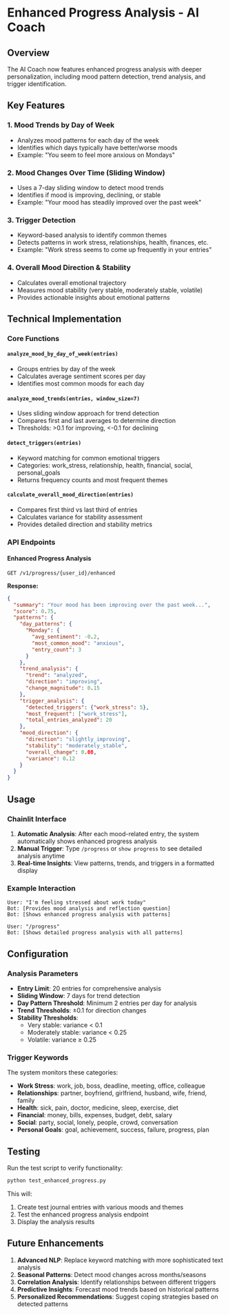 # Enhanced Progress Analysis - AI Coach

## Overview

The AI Coach now features enhanced progress analysis with deeper personalization, including mood pattern detection, trend analysis, and trigger identification.

## Key Features

### 1. Mood Trends by Day of Week
- Analyzes mood patterns for each day of the week
- Identifies which days typically have better/worse moods
- Example: "You seem to feel more anxious on Mondays"

### 2. Mood Changes Over Time (Sliding Window)
- Uses a 7-day sliding window to detect mood trends
- Identifies if mood is improving, declining, or stable
- Example: "Your mood has steadily improved over the past week"

### 3. Trigger Detection
- Keyword-based analysis to identify common themes
- Detects patterns in work stress, relationships, health, finances, etc.
- Example: "Work stress seems to come up frequently in your entries"

### 4. Overall Mood Direction & Stability
- Calculates overall emotional trajectory
- Measures mood stability (very stable, moderately stable, volatile)
- Provides actionable insights about emotional patterns

## Technical Implementation

### Core Functions

#### `analyze_mood_by_day_of_week(entries)`
- Groups entries by day of the week
- Calculates average sentiment scores per day
- Identifies most common moods for each day

#### `analyze_mood_trends(entries, window_size=7)`
- Uses sliding window approach for trend detection
- Compares first and last averages to determine direction
- Thresholds: >0.1 for improving, <-0.1 for declining

#### `detect_triggers(entries)`
- Keyword matching for common emotional triggers
- Categories: work_stress, relationship, health, financial, social, personal_goals
- Returns frequency counts and most frequent themes

#### `calculate_overall_mood_direction(entries)`
- Compares first third vs last third of entries
- Calculates variance for stability assessment
- Provides detailed direction and stability metrics

### API Endpoints

#### Enhanced Progress Analysis
```
GET /v1/progress/{user_id}/enhanced
```

**Response:**
```json
{
  "summary": "Your mood has been improving over the past week...",
  "score": 0.75,
  "patterns": {
    "day_patterns": {
      "Monday": {
        "avg_sentiment": -0.2,
        "most_common_mood": "anxious",
        "entry_count": 3
      }
    },
    "trend_analysis": {
      "trend": "analyzed",
      "direction": "improving",
      "change_magnitude": 0.15
    },
    "trigger_analysis": {
      "detected_triggers": {"work_stress": 5},
      "most_frequent": ["work_stress"],
      "total_entries_analyzed": 20
    },
    "mood_direction": {
      "direction": "slightly_improving",
      "stability": "moderately_stable",
      "overall_change": 0.08,
      "variance": 0.12
    }
  }
}
```

## Usage

### Chainlit Interface

1. **Automatic Analysis**: After each mood-related entry, the system automatically shows enhanced progress analysis
2. **Manual Trigger**: Type `/progress` or `show progress` to see detailed analysis anytime
3. **Real-time Insights**: View patterns, trends, and triggers in a formatted display

### Example Interaction

```
User: "I'm feeling stressed about work today"
Bot: [Provides mood analysis and reflection question]
Bot: [Shows enhanced progress analysis with patterns]

User: "/progress"
Bot: [Shows detailed progress analysis with all patterns]
```

## Configuration

### Analysis Parameters

- **Entry Limit**: 20 entries for comprehensive analysis
- **Sliding Window**: 7 days for trend detection
- **Day Pattern Threshold**: Minimum 2 entries per day for analysis
- **Trend Thresholds**: ±0.1 for direction changes
- **Stability Thresholds**: 
  - Very stable: variance < 0.1
  - Moderately stable: variance < 0.25
  - Volatile: variance ≥ 0.25

### Trigger Keywords

The system monitors these categories:
- **Work Stress**: work, job, boss, deadline, meeting, office, colleague
- **Relationships**: partner, boyfriend, girlfriend, husband, wife, friend, family
- **Health**: sick, pain, doctor, medicine, sleep, exercise, diet
- **Financial**: money, bills, expenses, budget, debt, salary
- **Social**: party, social, lonely, people, crowd, conversation
- **Personal Goals**: goal, achievement, success, failure, progress, plan

## Testing

Run the test script to verify functionality:

```bash
python test_enhanced_progress.py
```

This will:
1. Create test journal entries with various moods and themes
2. Test the enhanced progress analysis endpoint
3. Display the analysis results

## Future Enhancements

1. **Advanced NLP**: Replace keyword matching with more sophisticated text analysis
2. **Seasonal Patterns**: Detect mood changes across months/seasons
3. **Correlation Analysis**: Identify relationships between different triggers
4. **Predictive Insights**: Forecast mood trends based on historical patterns
5. **Personalized Recommendations**: Suggest coping strategies based on detected patterns 
